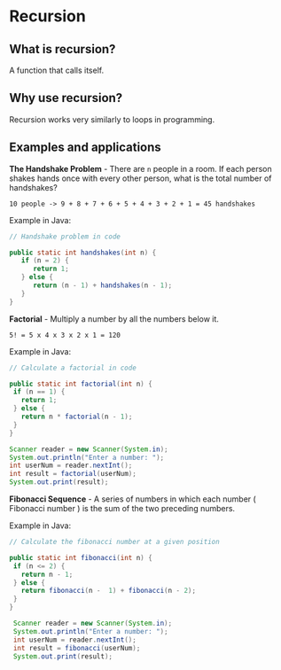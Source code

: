# Recursion

## What is recursion?

A function that calls itself.

## Why use recursion?

Recursion works very similarly to loops in programming.

## Examples and applications

**The Handshake Problem** - There are `n` people in a room. If each person shakes hands once with every other person, what is the total number of handshakes?

`10 people -> 9 + 8 + 7 + 6 + 5 + 4 + 3 + 2 + 1 = 45 handshakes`

Example in Java:

```java
// Handshake problem in code

public static int handshakes(int n) {
   if (n = 2) {
      return 1;
   } else {
      return (n - 1) + handshakes(n - 1);
   }
}
```
**Factorial** - Multiply a number by all the numbers below it.

`5! = 5 x 4 x 3 x 2 x 1 = 120`

Example in Java:

```java
// Calculate a factorial in code

public static int factorial(int n) {
 if (n == 1) {
   return 1;
 } else {
   return n * factorial(n - 1);
 }
}

Scanner reader = new Scanner(System.in);
System.out.println("Enter a number: ");
int userNum = reader.nextInt();
int result = factorial(userNum);
System.out.print(result);
```

**Fibonacci Sequence** - A series of numbers in which each number ( Fibonacci number ) is the sum of the two preceding numbers.

Example in Java:

```java
// Calculate the fibonacci number at a given position

public static int fibonacci(int n) {
 if (n <= 2) {
   return n - 1;
 } else {
   return fibonacci(n -  1) + fibonacci(n - 2);
 }
}

 Scanner reader = new Scanner(System.in);
 System.out.println("Enter a number: ");
 int userNum = reader.nextInt();
 int result = fibonacci(userNum);
 System.out.print(result);
```
